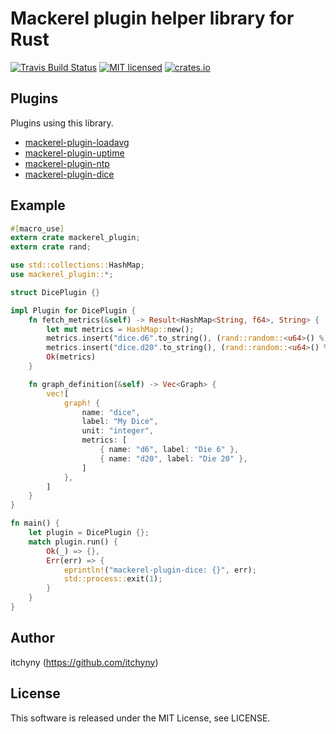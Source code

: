 # Mackerel plugin helper library for Rust
[![Travis Build Status](https://travis-ci.org/itchyny/mackerel-plugin-rs.svg?branch=master)](https://travis-ci.org/itchyny/mackerel-plugin-rs)
[![MIT licensed](https://img.shields.io/badge/license-MIT-blue.svg)](./LICENSE)
[![crates.io](https://img.shields.io/crates/v/mackerel_plugin.svg)](https://crates.io/crates/mackerel_plugin)

## Plugins
Plugins using this library.

- [mackerel-plugin-loadavg](https://github.com/itchyny/mackerel-plugin-loadavg)
- [mackerel-plugin-uptime](https://github.com/itchyny/mackerel-plugin-uptime)
- [mackerel-plugin-ntp](https://github.com/itchyny/mackerel-plugin-ntp)
- [mackerel-plugin-dice](https://github.com/itchyny/mackerel-plugin-dice-rs)

## Example
```rust
#[macro_use]
extern crate mackerel_plugin;
extern crate rand;

use std::collections::HashMap;
use mackerel_plugin::*;

struct DicePlugin {}

impl Plugin for DicePlugin {
    fn fetch_metrics(&self) -> Result<HashMap<String, f64>, String> {
        let mut metrics = HashMap::new();
        metrics.insert("dice.d6".to_string(), (rand::random::<u64>() % 6 + 1) as f64);
        metrics.insert("dice.d20".to_string(), (rand::random::<u64>() % 20 + 1) as f64);
        Ok(metrics)
    }

    fn graph_definition(&self) -> Vec<Graph> {
        vec![
            graph! {
                name: "dice",
                label: "My Dice",
                unit: "integer",
                metrics: [
                    { name: "d6", label: "Die 6" },
                    { name: "d20", label: "Die 20" },
                ]
            },
        ]
    }
}

fn main() {
    let plugin = DicePlugin {};
    match plugin.run() {
        Ok(_) => {},
        Err(err) => {
            eprintln!("mackerel-plugin-dice: {}", err);
            std::process::exit(1);
        }
    }
}
```


## Author
itchyny (https://github.com/itchyny)

## License
This software is released under the MIT License, see LICENSE.
